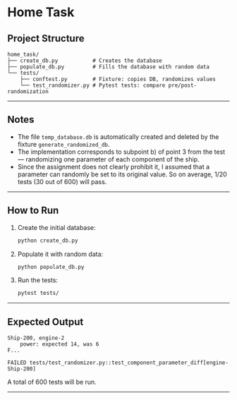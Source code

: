 # Home Task

## Project Structure

```
home_task/
├── create_db.py           # Creates the database
├── populate_db.py         # Fills the database with random data
└── tests/
    ├── conftest.py        # Fixture: copies DB, randomizes values
    └── test_randomizer.py # Pytest tests: compare pre/post-randomization
```

---

## Notes

- The file `temp_database.db` is automatically created and deleted by the fixture `generate_randomized_db`.
- The implementation corresponds to subpoint b) of point 3 from the test — randomizing one parameter of each component of the ship.
- Since the assignment does not clearly prohibit it, I assumed that a parameter can randomly be set to its original value. So on average, 1/20 tests (30 out of 600) will pass.

---

## How to Run

1. Create the initial database:
   ```bash
   python create_db.py
   ```

2. Populate it with random data:
   ```bash
   python populate_db.py
   ```

3. Run the tests:
   ```bash
   pytest tests/
   ```

---

## Expected Output

```
Ship-200, engine-2
    power: expected 14, was 6
F...

FAILED tests/test_randomizer.py::test_component_parameter_diff[engine-Ship-200]
```

A total of 600 tests will be run.

---


